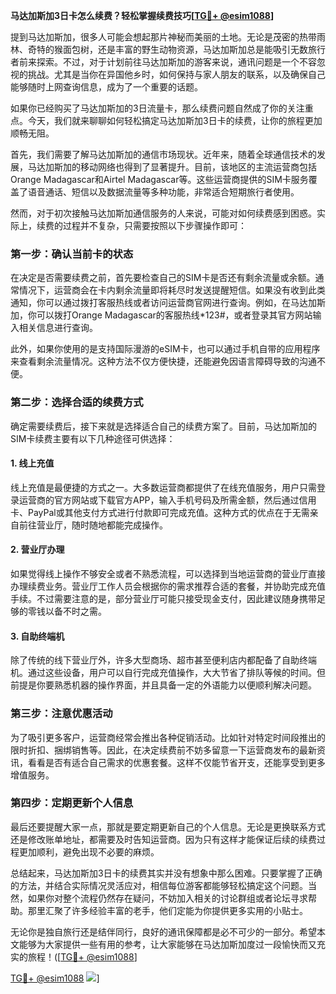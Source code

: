 **马达加斯加3日卡怎么续费？轻松掌握续费技巧[[TG💪+ @esim1088](https://t.me/s/esim1088)]**

提到马达加斯加，很多人可能会想起那片神秘而美丽的土地。无论是茂密的热带雨林、奇特的猴面包树，还是丰富的野生动物资源，马达加斯加总是能吸引无数旅行者前来探索。不过，对于计划前往马达加斯加的游客来说，通讯问题是一个不容忽视的挑战。尤其是当你在异国他乡时，如何保持与家人朋友的联系，以及确保自己能够随时上网查询信息，成为了一个重要的话题。

如果你已经购买了马达加斯加的3日流量卡，那么续费问题自然成了你的关注重点。今天，我们就来聊聊如何轻松搞定马达加斯加3日卡的续费，让你的旅程更加顺畅无阻。

首先，我们需要了解马达加斯加的通信市场现状。近年来，随着全球通信技术的发展，马达加斯加的移动网络也得到了显著提升。目前，该地区的主流运营商包括Orange Madagascar和Airtel Madagascar等。这些运营商提供的SIM卡服务覆盖了语音通话、短信以及数据流量等多种功能，非常适合短期旅行者使用。

然而，对于初次接触马达加斯加通信服务的人来说，可能对如何续费感到困惑。实际上，续费的过程并不复杂，只需要按照以下步骤操作即可：

### 第一步：确认当前卡的状态

在决定是否需要续费之前，首先要检查自己的SIM卡是否还有剩余流量或余额。通常情况下，运营商会在卡内剩余流量即将耗尽时发送提醒短信。如果没有收到此类通知，你可以通过拨打客服热线或者访问运营商官网进行查询。例如，在马达加斯加，你可以拨打Orange Madagascar的客服热线*123#，或者登录其官方网站输入相关信息进行查询。

此外，如果你使用的是支持国际漫游的eSIM卡，也可以通过手机自带的应用程序来查看剩余流量情况。这种方法不仅方便快捷，还能避免因语言障碍导致的沟通不便。

### 第二步：选择合适的续费方式

确定需要续费后，接下来就是选择适合自己的续费方案了。目前，马达加斯加的SIM卡续费主要有以下几种途径可供选择：

#### 1. 线上充值

线上充值是最便捷的方式之一。大多数运营商都提供了在线充值服务，用户只需登录运营商的官方网站或下载官方APP，输入手机号码及所需金额，然后通过信用卡、PayPal或其他支付方式进行付款即可完成充值。这种方式的优点在于无需亲自前往营业厅，随时随地都能完成操作。

#### 2. 营业厅办理

如果觉得线上操作不够安全或者不熟悉流程，可以选择到当地运营商的营业厅直接办理续费业务。营业厅工作人员会根据你的需求推荐合适的套餐，并协助完成充值手续。不过需要注意的是，部分营业厅可能只接受现金支付，因此建议随身携带足够的零钱以备不时之需。

#### 3. 自助终端机

除了传统的线下营业厅外，许多大型商场、超市甚至便利店内都配备了自助终端机。通过这些设备，用户可以自行完成充值操作，大大节省了排队等候的时间。但前提是你要熟悉机器的操作界面，并且具备一定的外语能力以便顺利解决问题。

### 第三步：注意优惠活动

为了吸引更多客户，运营商经常会推出各种促销活动。比如针对特定时间段推出的限时折扣、捆绑销售等。因此，在决定续费前不妨多留意一下运营商发布的最新资讯，看看是否有适合自己需求的优惠套餐。这样不仅能节省开支，还能享受到更多增值服务。

### 第四步：定期更新个人信息

最后还要提醒大家一点，那就是要定期更新自己的个人信息。无论是更换联系方式还是修改账单地址，都需要及时告知运营商。因为只有这样才能保证后续的续费过程更加顺利，避免出现不必要的麻烦。

总结起来，马达加斯加3日卡的续费其实并没有想象中那么困难。只要掌握了正确的方法，并结合实际情况灵活应对，相信每位游客都能够轻松搞定这个问题。当然，如果你对整个流程仍然存在疑问，不妨加入相关的讨论群组或者论坛寻求帮助。那里汇聚了许多经验丰富的老手，他们定能为你提供更多实用的小贴士。

无论你是独自旅行还是结伴同行，良好的通讯保障都是必不可少的一部分。希望本文能够为大家提供一些有用的参考，让大家能够在马达加斯加度过一段愉快而又充实的旅程！([[TG💪+ @esim1088](https://t.me/s/esim1088)]

[TG💪+ @esim1088](https://t.me/s/esim1088) ![](https://i.postimg.cc/4NQfJmqS/Snipaste-2025-05-13-00-14-12.png)]